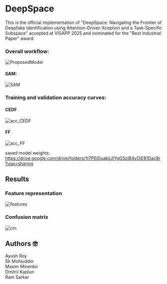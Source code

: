 # DeepSpace

This is the official implementation  of "DeepSpace: Navigating the Frontier of Deepfake Identification using Attention-Driven Xception and a Task-Specific Subspace" accepted at VISAPP 2025 and nominated for the "Best Industrial Paper" award.<br/>

### Overall workflow:
![ProposedModel](https://github.com/user-attachments/assets/0fccf4d2-7eba-487d-be0b-120a900df428)

#### SAM:
![SAM](https://github.com/user-attachments/assets/1a9a112a-6a3f-4998-bfc2-eee534655832)

### Training and validation accuracy curves:
#### CEDF
![acc_CEDF](https://github.com/user-attachments/assets/f25d2376-a9ad-473a-ae9d-8846e5d3fa9c)
#### FF
![acc_FF](https://github.com/user-attachments/assets/68d43c89-fecd-4da5-846e-477a5b74e386)

saved model weights: https://drive.google.com/drive/folders/1t7PEjDuakjjJIYgG5ziB4yDjE81Dac8r?usp=sharing

## Results
### Feature representation
![features](https://github.com/user-attachments/assets/3b281d75-d653-4464-aaf6-db37b5a4d626)

### Confusion matrix
![cm](https://github.com/user-attachments/assets/fc46b07f-677d-4852-a714-fcf5e9195ee3)

## Authors :nerd_face:
Ayush Roy<br/>
Sk Mohiuddin<br/>
Maxim Minenko<br/>
Dmitrii Kaplun<br/>
Ram Sarkar<br/>
